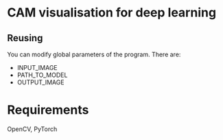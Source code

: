 # CAM visualisation for deep learning

## Reusing
You can modify global parameters of the program. There are:
- INPUT_IMAGE
- PATH_TO_MODEL
- OUTPUT_IMAGE

# Requirements
OpenCV, PyTorch